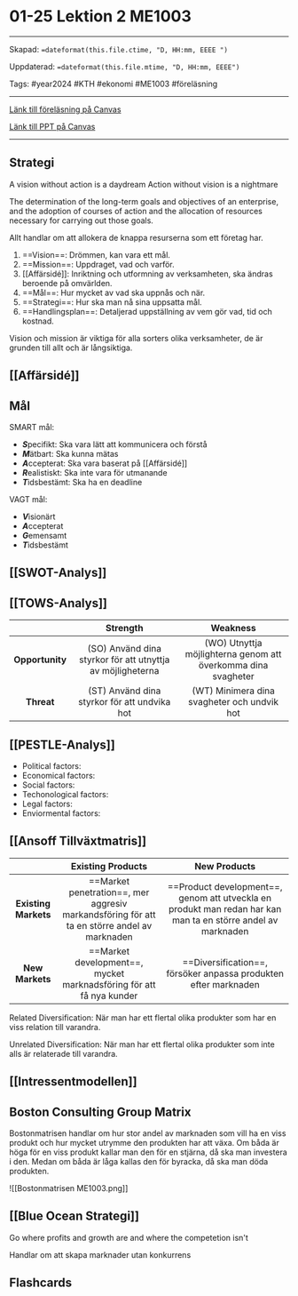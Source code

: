 # 01-25 Lektion 2 ME1003

---
Skapad: `=dateformat(this.file.ctime, "D, HH:mm, EEEE ")`

Uppdaterad: `=dateformat(this.file.mtime, "D, HH:mm, EEEE")`

Tags: #year2024 #KTH #ekonomi #ME1003 #föreläsning

---
[Länk till föreläsning på Canvas](https://canvas.kth.se/courses/44986/external_tools/2427)

[Länk till PPT på Canvas](https://canvas.kth.se/courses/44986/files/folder/2.%20F%C3%B6rel%C3%A4sningar?preview=7553917)

---

## Strategi

A vision without action is a daydream
Action without vision is a nightmare

The determination of the long-term goals and objectives of an enterprise, and the adoption of courses of action and the allocation of resources necessary for carrying out those goals.

Allt handlar om att allokera de knappa resurserna som ett företag har.

1. ==Vision==: Drömmen, kan vara ett mål.
2. ==Mission==: Uppdraget, vad och varför.
3. [[Affärsidé]]: Inriktning och utformning av verksamheten, ska ändras beroende på omvärlden.
4. ==Mål==: Hur mycket av vad ska uppnås och när.
5. ==Strategi==: Hur ska man nå sina uppsatta mål.
6. ==Handlingsplan==: Detaljerad uppställning av vem gör vad, tid och kostnad.

Vision och mission är viktiga för alla sorters olika verksamheter, de är grunden till allt och är långsiktiga.

## [[Affärsidé]]

## Mål

SMART mål:

- ***S***pecifikt: Ska vara lätt att kommunicera och förstå
- ***M***ätbart: Ska kunna mätas
- ***A***ccepterat: Ska vara baserat på [[Affärsidé]]
- ***R***ealistiskt: Ska inte vara för utmanande
- ***T***idsbestämt: Ska ha en deadline

VAGT mål:

- ***V***isionärt
- ***A***ccepterat
- ***G***emensamt
- ***T***idsbestämt

## [[SWOT-Analys]]

## [[TOWS-Analys]]

| | Strength | Weakness |
| :--: | :--: | :--: |
| **Opportunity** | (SO) Använd dina styrkor för att utnyttja av möjligheterna | (WO) Utnyttja möjlighterna genom att överkomma dina svagheter |
| **Threat** | (ST) Använd dina styrkor för att undvika hot | (WT) Minimera dina svagheter och undvik hot |

## [[PESTLE-Analys]]

- Political factors:
- Economical factors:
- Social factors:
- Techonological factors:
- Legal factors:
- Enviormental factors:

## [[Ansoff Tillväxtmatris]]

| | Existing Products | New Products |
| :--: | :--: | :--: |
| **Existing Markets** | ==Market penetration==, mer aggresiv markandsföring för att ta en större andel av marknaden | ==Product development==, genom att utveckla en produkt man redan har kan man ta en större andel av marknaden |
| **New Markets** | ==Market development==, mycket marknadsföring för att få nya kunder | ==Diversification==, försöker anpassa produkten efter marknaden |

Related Diversification: När man har ett flertal olika produkter som har en viss relation till varandra.

Unrelated Diversification: När man har ett flertal olika produkter som inte alls är relaterade till varandra.

## [[Intressentmodellen]]

## Boston Consulting Group Matrix

Bostonmatrisen handlar om hur stor andel av marknaden som vill ha en viss produkt och hur mycket utrymme den produkten har att växa. Om båda är höga för en viss produkt kallar man den för en stjärna, då ska man investera i den. Medan om båda är låga kallas den för byracka, då ska man döda produkten.

![[Bostonmatrisen ME1003.png]]

## [[Blue Ocean Strategi]]

Go where profits and growth are and where the competetion isn't

Handlar om att skapa marknader utan konkurrens

## Flashcards
